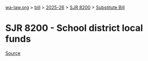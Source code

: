 [wa-law.org](/) > [bill](/bill/) > [2025-26](/bill/2025-26/) > [SJR 8200](/bill/2025-26/sjr/8200/) > [Substitute Bill](/bill/2025-26/sjr/8200/S/)

# SJR 8200 - School district local funds

[Source](http://lawfilesext.leg.wa.gov/biennium/2025-26/Pdf/Bills/Senate%20Joint%20Resolutions/8200-S.pdf)
